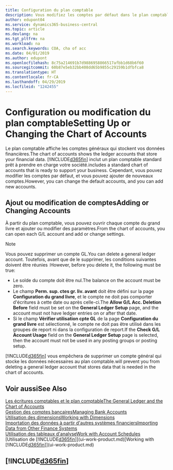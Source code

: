 ```yaml
---
title: Configuration du plan comptable
description: Vous modifiez les comptes par défaut dans le plan comptable, et vous pouvez ajouter de nouveaux comptes.
author: edupont04
ms.service: dynamics365-business-central
ms.topic: article
ms.devlang: na
ms.tgt_pltfrm: na
ms.workload: na
ms.search.keywords: COA, cha of acc
ms.date: 04/01/2019
ms.author: edupont
ms.openlocfilehash: 8c75a214691b7d9886958866517afbb1d68b6f60
ms.sourcegitcommit: 60b87e5eb32bb408dd65b9855c29159b1dfbfca8
ms.translationtype: HT
ms.contentlocale: fr-CA
ms.lasthandoff: 04/29/2019
ms.locfileid: "1242455"
---
```

# <a name="setting-up-or-changing-the-chart-of-accounts"></a><span data-ttu-id="18223-103">Configuration ou modification du plan comptable</span><span class="sxs-lookup"><span data-stu-id="18223-103">Setting Up or Changing the Chart of Accounts</span></span>
<span data-ttu-id="18223-104">Le plan comptable affiche les comptes généraux qui stockent vos données financières.</span><span class="sxs-lookup"><span data-stu-id="18223-104">The chart of accounts shows the ledger accounts that store your financial data.</span></span> [!INCLUDE[d365fin](includes/d365fin_md.md)] <span data-ttu-id="18223-105">inclut un plan comptable standard prêt à prendre en charge votre société.</span><span class="sxs-lookup"><span data-stu-id="18223-105">includes a standard chart of accounts that is ready to support your business.</span></span>
<span data-ttu-id="18223-106">Cependant, vous pouvez modifier les comptes par défaut, et vous pouvez ajouter de nouveaux comptes.</span><span class="sxs-lookup"><span data-stu-id="18223-106">However, you can change the default accounts, and you can add new accounts.</span></span>  

## <a name="adding-or-changing-accounts"></a><span data-ttu-id="18223-107">Ajout ou modification de comptes</span><span class="sxs-lookup"><span data-stu-id="18223-107">Adding or Changing Accounts</span></span>
<span data-ttu-id="18223-108">À partir du plan comptable, vous pouvez ouvrir chaque compte du grand livre et ajouter ou modifier des paramètres.</span><span class="sxs-lookup"><span data-stu-id="18223-108">From the chart of accounts, you can open each G/L account and add or change settings.</span></span>

> [!NOTE]  
>   <span data-ttu-id="18223-109">Vous pouvez supprimer un compte GL.</span><span class="sxs-lookup"><span data-stu-id="18223-109">You can delete a general ledger account.</span></span> <span data-ttu-id="18223-110">Toutefois, avant que de le supprimer, les conditions suivantes doivent être réunies :</span><span class="sxs-lookup"><span data-stu-id="18223-110">However, before you delete it, the following must be true:</span></span>  
>  
>   * <span data-ttu-id="18223-111">Le solde du compte doit être nul.</span><span class="sxs-lookup"><span data-stu-id="18223-111">The balance on the account must be zero.</span></span>  
>   * <span data-ttu-id="18223-112">Le champ **Perm. sup. ctes gr. liv. avant** doit être défini sur la page **Configuration du grand livre**, et le compte ne doit pas comporter d'écritures à cette date ou après celle-ci.</span><span class="sxs-lookup"><span data-stu-id="18223-112">The **Allow G/L Acc. Deletion Before** field must be set on the **General Ledger Setup** page, and the account must not have ledger entries on or after that date.</span></span>  
>   * <span data-ttu-id="18223-113">Si le champ **Vérifier utilisation cpte GL** de la page **Configuration du grand livre** est sélectionné, le compte ne doit pas être utilisé dans les groupes de report ni dans la configuration de report.</span><span class="sxs-lookup"><span data-stu-id="18223-113">If the **Check G/L Account Usage** field on the **General Ledger Setup** page is selected, then the account must not be used in any posting groups or posting setup.</span></span>  

[!INCLUDE[d365fin](includes/d365fin_md.md)] <span data-ttu-id="18223-114">vous empêchera de supprimer un compte général qui stocke les données nécessaires au plan comptable.</span><span class="sxs-lookup"><span data-stu-id="18223-114">will prevent you from deleting a general ledger account that stores data that is needed in the chart of accounts.</span></span>  

## <a name="see-also"></a><span data-ttu-id="18223-115">Voir aussi</span><span class="sxs-lookup"><span data-stu-id="18223-115">See Also</span></span>
[<span data-ttu-id="18223-116">Les écritures comptables et le plan comptable</span><span class="sxs-lookup"><span data-stu-id="18223-116">The General Ledger and the Chart of Accounts</span></span>](finance-general-ledger.md)  
[<span data-ttu-id="18223-117">Gestion des comptes bancaires</span><span class="sxs-lookup"><span data-stu-id="18223-117">Managing Bank Accounts</span></span>](bank-manage-bank-accounts.md)  
[<span data-ttu-id="18223-118">Utilisation des dimensions</span><span class="sxs-lookup"><span data-stu-id="18223-118">Working with Dimensions</span></span>](finance-dimensions.md)  
[<span data-ttu-id="18223-119">Importation des données à partir d'autres systèmes financiers</span><span class="sxs-lookup"><span data-stu-id="18223-119">Importing Data from Other Finance Systems</span></span>](across-import-data-configuration-packages.md)  
[<span data-ttu-id="18223-120">Utilisation des tableaux d'analyse</span><span class="sxs-lookup"><span data-stu-id="18223-120">Work with Account Schedules</span></span>](bi-how-work-account-schedule.md)  
<span data-ttu-id="18223-121">[Utilisation de [!INCLUDE[d365fin](includes/d365fin_md.md)]](ui-work-product.md)</span><span class="sxs-lookup"><span data-stu-id="18223-121">[Working with [!INCLUDE[d365fin](includes/d365fin_md.md)]](ui-work-product.md)</span></span>  

## [!INCLUDE[d365fin](includes/free_trial_md.md)]

